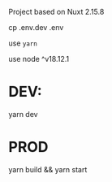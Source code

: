 Project based on Nuxt 2.15.8

cp .env.dev .env

use ``yarn``

use node ^v18.12.1

# DEV:

yarn dev

# PROD

yarn build && yarn start
